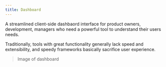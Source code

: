 ```yaml
---
title: Dashboard
---
```


A streamlined client-side dashbaord interface for product owners, development, managers who need a powerful tool to understand their users needs.

Traditionally, tools with great functionality generally lack speed and extensibility, and speedy frameworks basically sacrifice user experience.

> Image of dashboard
